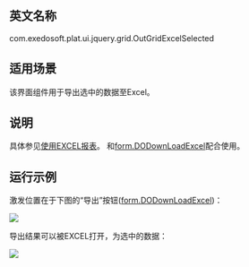 ## 英文名称 ##

com.exedosoft.plat.ui.jquery.grid.OutGridExcelSelected

## 适用场景 ##

该界面组件用于导出选中的数据至Excel。

## 说明 ##

具体参见[使用EXCEL报表](HowToUseExcelReport.md)。
和[form.DODownLoadExcel](form_DODownLoadExcel.md)配合使用。

## 运行示例 ##

激发位置在于下图的“导出”按钮([form.DODownLoadExcel](form_DODownLoadExcel.md))：

<img src='http://eeplat.googlecode.com/files/grid_outgridexcelsele.png' />

导出结果可以被EXCEL打开，为选中的数据：

<img src='http://eeplat.googlecode.com/files/grid_excel_sele.png' />